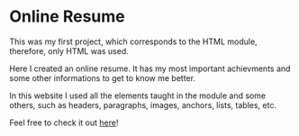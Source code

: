 # Online Resume

This was my first project, which corresponds to the HTML module, therefore, only HTML was used.

Here I created an online resume. It has my most important achievments and some other informations to get to know me better.

In this website I used all the elements taught in the module and some others, such as headers, paragraphs, images, anchors, lists, tables, etc.

Feel free to check it out [here](https://mariamalvarez.github.io/Web-Development/1%20-%20Online%20Resume/)!
